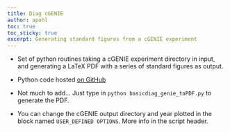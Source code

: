 ```yaml
---
title: Diag cGENIE
author: apohl
toc: true
toc_sticky: true
excerpt: Generating standard figures from a cGENIE experiment
---
```


- Set of python routines taking a cGENIE experiment directory in input, and generating a LaTeX PDF with a series of standard figures as output. 

- Python code hosted [on GitHub](https://github.com/Paleoclim-CNRS/genie_basicdiags)

- Not much to add... Just type in `python basicdiag_genie_toPDF.py` to generate the PDF.

- You can change the cGENIE output directory and year plotted in the block named `USER_DEFINED OPTIONS`. More info in the script header.

